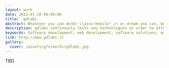 ```yaml
---
layout: work
date: 2013-01-10 00:00:00
title:  gdlabs
abstract: Whatever you can do<br class="mobile" /> or dream you can, begin it.<br />boldness has genius, power<br class="mobile" /> and magic in it.<br />begin it now.
description: gdlabs continously tests new technologies in order to offer good communication solutions.
keywords: Software development, web development, software solutions, mobile application, CMS, communication, design, visual, layout design, SEO
link: http://www.gdlabs.it
gallery:
  cover: /assets/gfx/works/gdlabs.jpg
---
```


TBD